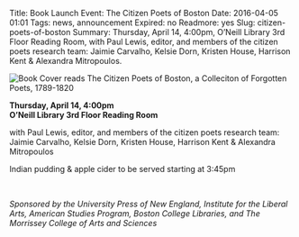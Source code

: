 Title: Book Launch Event: The Citizen Poets of Boston
Date: 2016-04-05 01:01 
Tags: news, announcement
Expired: no 
Readmore: yes
Slug: citizen-poets-of-boston
Summary: Thursday, April 14,  4:00pm, O’Neill Library 3rd Floor Reading Room, with Paul Lewis, editor, and members of the citizen poets research team: Jaimie Carvalho, Kelsie Dorn, Kristen House, Harrison Kent & Alexandra Mitropoulos.


<img src="/theme/img/news/2016-04/poets.png" alt="Book Cover reads The Citizen Poets of Boston, a Colleciton of Forgotten Poets, 1789-1820" class="float_left">

<p><strong>Thursday, April 14,  4:00pm <br />
O’Neill Library 3rd Floor Reading Room </strong></p>
		    
<p>with Paul Lewis, editor, and members of the citizen poets research team: Jaimie Carvalho, Kelsie Dorn, Kristen House, Harrison Kent & 
Alexandra Mitropoulos </p>

<p>Indian pudding & apple cider to be served starting at 3:45pm</p>
 
<p><em>Sponsored by the University Press of New England, Institute for the Liberal Arts, American Studies Program, Boston College Libraries, and The Morrissey College of Arts and Sciences</em></p>


<!-- USEFUL CUT AND PASTE STUFF.

<img src="/theme/img/news/201X-XX/XXXX.png" alt="words" class="float_left">

<img src="/theme/img/news/201X-XX/XXXX.png" alt="words" class="float_right">

<a href="#" target="_blank" rel="noopener">

-->